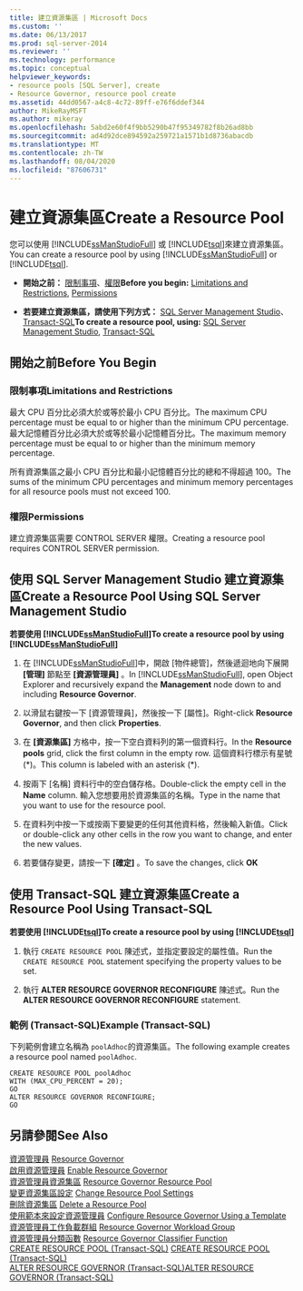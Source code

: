 ```yaml
---
title: 建立資源集區 | Microsoft Docs
ms.custom: ''
ms.date: 06/13/2017
ms.prod: sql-server-2014
ms.reviewer: ''
ms.technology: performance
ms.topic: conceptual
helpviewer_keywords:
- resource pools [SQL Server], create
- Resource Governor, resource pool create
ms.assetid: 44dd0567-a4c8-4c72-89ff-e76f6ddef344
author: MikeRayMSFT
ms.author: mikeray
ms.openlocfilehash: 5abd2e60f4f9bb5290b47f95349782f8b26ad8bb
ms.sourcegitcommit: ad4d92dce894592a259721a1571b1d8736abacdb
ms.translationtype: MT
ms.contentlocale: zh-TW
ms.lasthandoff: 08/04/2020
ms.locfileid: "87606731"
---
```

# <a name="create-a-resource-pool"></a><span data-ttu-id="c01e2-102">建立資源集區</span><span class="sxs-lookup"><span data-stu-id="c01e2-102">Create a Resource Pool</span></span>
  <span data-ttu-id="c01e2-103">您可以使用 [!INCLUDE[ssManStudioFull](../../includes/ssmanstudiofull-md.md)] 或 [!INCLUDE[tsql](../../includes/tsql-md.md)]來建立資源集區。</span><span class="sxs-lookup"><span data-stu-id="c01e2-103">You can create a resource pool by using [!INCLUDE[ssManStudioFull](../../includes/ssmanstudiofull-md.md)] or [!INCLUDE[tsql](../../includes/tsql-md.md)].</span></span>  
  
-   <span data-ttu-id="c01e2-104">**開始之前：** [限制事項](#LimitationsRestrictions)、[權限](#Permissions)</span><span class="sxs-lookup"><span data-stu-id="c01e2-104">**Before you begin:**  [Limitations and Restrictions](#LimitationsRestrictions), [Permissions](#Permissions)</span></span>  
  
-   <span data-ttu-id="c01e2-105">**若要建立資源集區，請使用下列方式：** [SQL Server Management Studio](#CreRPProp)、[Transact-SQL](#CreRPTSQL)</span><span class="sxs-lookup"><span data-stu-id="c01e2-105">**To create a resource pool, using:**  [SQL Server Management Studio](#CreRPProp), [Transact-SQL](#CreRPTSQL)</span></span>  
  
##  <a name="before-you-begin"></a><a name="BeforeYouBegin"></a> <span data-ttu-id="c01e2-106">開始之前</span><span class="sxs-lookup"><span data-stu-id="c01e2-106">Before You Begin</span></span>  
  
###  <a name="limitations-and-restrictions"></a><a name="LimitationsRestrictions"></a> <span data-ttu-id="c01e2-107">限制事項</span><span class="sxs-lookup"><span data-stu-id="c01e2-107">Limitations and Restrictions</span></span>  
 <span data-ttu-id="c01e2-108">最大 CPU 百分比必須大於或等於最小 CPU 百分比。</span><span class="sxs-lookup"><span data-stu-id="c01e2-108">The maximum CPU percentage must be equal to or higher than the minimum CPU percentage.</span></span> <span data-ttu-id="c01e2-109">最大記憶體百分比必須大於或等於最小記憶體百分比。</span><span class="sxs-lookup"><span data-stu-id="c01e2-109">The maximum memory percentage must be equal to or higher than the minimum memory percentage.</span></span>  
  
 <span data-ttu-id="c01e2-110">所有資源集區之最小 CPU 百分比和最小記憶體百分比的總和不得超過 100。</span><span class="sxs-lookup"><span data-stu-id="c01e2-110">The sums of the minimum CPU percentages and minimum memory percentages for all resource pools must not exceed 100.</span></span>  
  
###  <a name="permissions"></a><a name="Permissions"></a> <span data-ttu-id="c01e2-111">權限</span><span class="sxs-lookup"><span data-stu-id="c01e2-111">Permissions</span></span>  
 <span data-ttu-id="c01e2-112">建立資源集區需要 CONTROL SERVER 權限。</span><span class="sxs-lookup"><span data-stu-id="c01e2-112">Creating a resource pool requires CONTROL SERVER permission.</span></span>  
  
##  <a name="create-a-resource-pool-using-sql-server-management-studio"></a><a name="CreRPProp"></a> <span data-ttu-id="c01e2-113">使用 SQL Server Management Studio 建立資源集區</span><span class="sxs-lookup"><span data-stu-id="c01e2-113">Create a Resource Pool Using SQL Server Management Studio</span></span>  
 <span data-ttu-id="c01e2-114">**若要使用 [!INCLUDE[ssManStudioFull](../../includes/ssmanstudiofull-md.md)]**</span><span class="sxs-lookup"><span data-stu-id="c01e2-114">**To create a resource pool by using [!INCLUDE[ssManStudioFull](../../includes/ssmanstudiofull-md.md)]**</span></span>  
  
1.  <span data-ttu-id="c01e2-115">在 [!INCLUDE[ssManStudioFull](../../includes/ssmanstudiofull-md.md)]中，開啟 [物件總管]，然後遞迴地向下展開 **[管理]** 節點至 **[資源管理員]** 。</span><span class="sxs-lookup"><span data-stu-id="c01e2-115">In [!INCLUDE[ssManStudioFull](../../includes/ssmanstudiofull-md.md)], open Object Explorer and recursively expand the **Management** node down to and including **Resource Governor**.</span></span>  
  
2.  <span data-ttu-id="c01e2-116">以滑鼠右鍵按一下 [資源管理員]，然後按一下 [屬性]。</span><span class="sxs-lookup"><span data-stu-id="c01e2-116">Right-click **Resource Governor**, and then click **Properties**.</span></span>  
  
3.  <span data-ttu-id="c01e2-117">在 **[資源集區]** 方格中，按一下空白資料列的第一個資料行。</span><span class="sxs-lookup"><span data-stu-id="c01e2-117">In the **Resource pools** grid, click the first column in the empty row.</span></span> <span data-ttu-id="c01e2-118">這個資料行標示有星號 (\*)。</span><span class="sxs-lookup"><span data-stu-id="c01e2-118">This column is labeled with an asterisk (\*).</span></span>  
  
4.  <span data-ttu-id="c01e2-119">按兩下 [名稱] 資料行中的空白儲存格。</span><span class="sxs-lookup"><span data-stu-id="c01e2-119">Double-click the empty cell in the **Name** column.</span></span> <span data-ttu-id="c01e2-120">輸入您想要用於資源集區的名稱。</span><span class="sxs-lookup"><span data-stu-id="c01e2-120">Type in the name that you want to use for the resource pool.</span></span>  
  
5.  <span data-ttu-id="c01e2-121">在資料列中按一下或按兩下要變更的任何其他資料格，然後輸入新值。</span><span class="sxs-lookup"><span data-stu-id="c01e2-121">Click or double-click any other cells in the row you want to change, and enter the new values.</span></span>  
  
6.  <span data-ttu-id="c01e2-122">若要儲存變更，請按一下 **[確定]** 。</span><span class="sxs-lookup"><span data-stu-id="c01e2-122">To save the changes, click **OK**</span></span>  
  
##  <a name="create-a-resource-pool-using-transact-sql"></a><a name="CreRPTSQL"></a> <span data-ttu-id="c01e2-123">使用 Transact-SQL 建立資源集區</span><span class="sxs-lookup"><span data-stu-id="c01e2-123">Create a Resource Pool Using Transact-SQL</span></span>  
 <span data-ttu-id="c01e2-124">**若要使用 [!INCLUDE[tsql](../../includes/tsql-md.md)]**</span><span class="sxs-lookup"><span data-stu-id="c01e2-124">**To create a resource pool by using [!INCLUDE[tsql](../../includes/tsql-md.md)]**</span></span>  
  
1.  <span data-ttu-id="c01e2-125">執行 `CREATE RESOURCE POOL` 陳述式，並指定要設定的屬性值。</span><span class="sxs-lookup"><span data-stu-id="c01e2-125">Run the `CREATE RESOURCE POOL` statement specifying the property values to be set.</span></span>  
  
2.  <span data-ttu-id="c01e2-126">執行 **ALTER RESOURCE GOVERNOR RECONFIGURE** 陳述式。</span><span class="sxs-lookup"><span data-stu-id="c01e2-126">Run the **ALTER RESOURCE GOVERNOR RECONFIGURE** statement.</span></span>  
  
### <a name="example-transact-sql"></a><span data-ttu-id="c01e2-127">範例 &#40;Transact-SQL&#41;</span><span class="sxs-lookup"><span data-stu-id="c01e2-127">Example (Transact-SQL)</span></span>  
 <span data-ttu-id="c01e2-128">下列範例會建立名稱為 `poolAdhoc`的資源集區。</span><span class="sxs-lookup"><span data-stu-id="c01e2-128">The following example creates a resource pool named `poolAdhoc`.</span></span>  
  
```  
CREATE RESOURCE POOL poolAdhoc  
WITH (MAX_CPU_PERCENT = 20);  
GO  
ALTER RESOURCE GOVERNOR RECONFIGURE;  
GO  
```  
  
## <a name="see-also"></a><span data-ttu-id="c01e2-129">另請參閱</span><span class="sxs-lookup"><span data-stu-id="c01e2-129">See Also</span></span>  
 <span data-ttu-id="c01e2-130">[資源管理員](resource-governor.md) </span><span class="sxs-lookup"><span data-stu-id="c01e2-130">[Resource Governor](resource-governor.md) </span></span>  
 <span data-ttu-id="c01e2-131">[啟用資源管理員](enable-resource-governor.md) </span><span class="sxs-lookup"><span data-stu-id="c01e2-131">[Enable Resource Governor](enable-resource-governor.md) </span></span>  
 <span data-ttu-id="c01e2-132">[資源管理員資源集區](resource-governor-resource-pool.md) </span><span class="sxs-lookup"><span data-stu-id="c01e2-132">[Resource Governor Resource Pool](resource-governor-resource-pool.md) </span></span>  
 <span data-ttu-id="c01e2-133">[變更資源集區設定](change-resource-pool-settings.md) </span><span class="sxs-lookup"><span data-stu-id="c01e2-133">[Change Resource Pool Settings](change-resource-pool-settings.md) </span></span>  
 <span data-ttu-id="c01e2-134">[刪除資源集區](delete-a-resource-pool.md) </span><span class="sxs-lookup"><span data-stu-id="c01e2-134">[Delete a Resource Pool](delete-a-resource-pool.md) </span></span>  
 <span data-ttu-id="c01e2-135">[使用範本來設定資源管理員](configure-resource-governor-using-a-template.md) </span><span class="sxs-lookup"><span data-stu-id="c01e2-135">[Configure Resource Governor Using a Template](configure-resource-governor-using-a-template.md) </span></span>  
 <span data-ttu-id="c01e2-136">[資源管理員工作負載群組](resource-governor-workload-group.md) </span><span class="sxs-lookup"><span data-stu-id="c01e2-136">[Resource Governor Workload Group](resource-governor-workload-group.md) </span></span>  
 <span data-ttu-id="c01e2-137">[資源管理員分類函數](resource-governor-classifier-function.md) </span><span class="sxs-lookup"><span data-stu-id="c01e2-137">[Resource Governor Classifier Function](resource-governor-classifier-function.md) </span></span>  
 <span data-ttu-id="c01e2-138">[CREATE RESOURCE POOL &#40;Transact-SQL&#41;](/sql/t-sql/statements/create-resource-pool-transact-sql) </span><span class="sxs-lookup"><span data-stu-id="c01e2-138">[CREATE RESOURCE POOL &#40;Transact-SQL&#41;](/sql/t-sql/statements/create-resource-pool-transact-sql) </span></span>  
 [<span data-ttu-id="c01e2-139">ALTER RESOURCE GOVERNOR &#40;Transact-SQL&#41;</span><span class="sxs-lookup"><span data-stu-id="c01e2-139">ALTER RESOURCE GOVERNOR &#40;Transact-SQL&#41;</span></span>](/sql/t-sql/statements/alter-resource-governor-transact-sql)  
  
  
